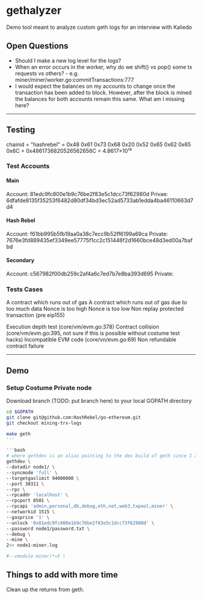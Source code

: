 # gethalyzer
Demo tool meant to analyze custom geth logs for an interview with Kaliedo 

## Open Questions

* Should I make a new log level for the logs?
* When an error occurs in the worker, why do we shift() vs pop() some tx requests vs others? - e.g. miner/miner/worker.go:commitTransactions:777
* I would expect the balances on my accounts to change once the transaction has been added to block. However, after the block is mined the balances for both accounts remain this same. What am I missing here? 

---

## Testing

chainid = "hashrebel" = 0x48 0x61 0x73 0x68 0x20 0x52 0x65 0x62 0x65 0x6C = 0x4861736820526562656C = 4.8617×10¹⁹

### Test Accounts

#### Main

Account: 81edc9fc800e1b9c76be2f83e5c1dcc73f62980d
Privae: 6dfafde8135f35253f6482d80df34bd3ec52ad5733ab1edda4ba46110663d7d4

#### Hash Rebel

Account: f61bb995b5fb19aa0a38c7ecc9b52ff6199a69ca
Private: 7676e3fd889435ef3349ee57775f1cc2c151446f2d1660bce48d3ed00a7bafbd

#### Secondary

Account: c567982f00db259c2af4a6c7ed7b7e8ba393d695
Private: 

### Tests Cases

A contract which runs out of gas
A contract which runs out of gas due to too much data
Nonce is too high
Nonce is too low
Non replay protected transaction (pre eip155)

Execution depth test (core/vm/evm.go:378)
Contract collision (core/vm/evm.go:395, not sure if this is possible without costume test hacks)
Incompatible EVM code (core/vn/evm.go:69)
Non refundable contract failure

---

## Demo

### Setup Costume Private node

Download branch (TODO: put branch here) to your local GOPATH directory

```bash
cd $GOPATH
git clone git@github.com:HashRebel/go-ethereum.git
git checkout mining-trx-logs

make geth
'''

'''bash
# where gethdev is an alias pointing to the dev build of geth since I already have geth installed
gethdev \
--datadir node1/ \
--syncmode 'full' \
--targetgaslimit 94000000 \
--port 30311 \
--rpc \
--rpcaddr 'localhost' \
--rpcport 8501 \
--rpcapi 'admin,personal,db,debug,eth,net,web3,txpool,miner' \
--networkid 1515 \
--gasprice '1' \
--unlock '0x81edc9fc800e1b9c76be2f83e5c1dcc73f62980d' \
--password node1/password.txt \
--debug \
--mine \
2>> node1-miner.log

#--vmodule miner/*=5 \
```

## Things to add with more time

Clean up the returns from geth.
